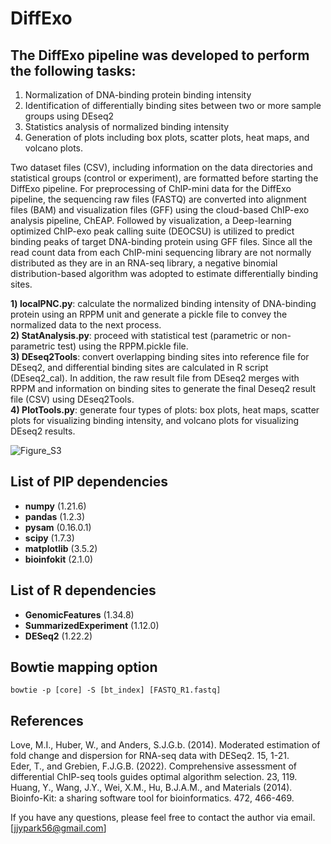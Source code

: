 # DiffExo  

## The DiffExo pipeline was developed to perform the following tasks: 
1) Normalization of DNA-binding protein binding intensity
2) Identification of differentially binding sites between two or more sample groups using DEseq2
3) Statistics analysis of normalized binding intensity 
4) Generation of plots including box plots, scatter plots, heat maps, and volcano plots.

Two dataset files (CSV), including information on the data directories and statistical groups (control or experiment), are formatted before starting the DiffExo pipeline. For preprocessing of ChIP-mini data for the DiffExo pipeline, the sequencing raw files (FASTQ) are converted into alignment files (BAM) and visualization files (GFF) using the cloud-based ChIP-exo analysis pipeline, ChEAP. Followed by visualization, a Deep-learning optimized ChIP-exo peak calling suite (DEOCSU) is utilized to predict binding peaks of target DNA-binding protein using GFF files. Since all the read count data from each ChIP-mini sequencing library are not normally distributed as they are in an RNA-seq library, a negative binomial distribution-based algorithm was adopted to estimate differentially binding sites. 

**1) localPNC.py**: calculate the normalized binding intensity of DNA-binding protein using an RPPM unit and generate a pickle file to convey the normalized data to the next process.  
**2) StatAnalysis.py**: proceed with statistical test (parametric or non-parametric test) using the RPPM.pickle file.  
**3) DEseq2Tools**: convert overlapping binding sites into reference file for DEseq2, and differential binding sites are calculated in R script (DEseq2_cal). In addition, the raw result file from DEseq2 merges with RPPM and information on binding sites to generate the final Deseq2 result file (CSV) using DEseq2Tools.  
**4) PlotTools.py**: generate four types of plots: box plots, heat maps, scatter plots for visualizing binding intensity, and volcano plots for visualizing DEseq2 results.  

![Figure_S3](https://github.com/SBML-Kimlab/DiffExo/assets/67301306/f4740828-9aad-4adc-b63e-f8ffff917542)

## List of PIP dependencies
* **numpy** (1.21.6)  
* **pandas** (1.2.3)  
* **pysam** (0.16.0.1)  
* **scipy** (1.7.3)  
* **matplotlib** (3.5.2)  
* **bioinfokit** (2.1.0)  

## List of R dependencies
* **GenomicFeatures** (1.34.8)  
* **SummarizedExperiment** (1.12.0)  
* **DESeq2** (1.22.2)  

## Bowtie mapping option
```
bowtie -p [core] -S [bt_index] [FASTQ_R1.fastq]
```

## References
Love, M.I., Huber, W., and Anders, S.J.G.b. (2014). Moderated estimation of fold change and dispersion for RNA-seq data with DESeq2. 15, 1-21.  
Eder, T., and Grebien, F.J.G.B. (2022). Comprehensive assessment of differential ChIP-seq tools guides optimal algorithm selection. 23, 119.  
Huang, Y., Wang, J.Y., Wei, X.M., Hu, B.J.A.M., and Materials (2014). Bioinfo-Kit: a sharing software tool for bioinformatics. 472, 466-469.  

If you have any questions, please feel free to contact the author via email. [jjypark56@gmail.com]
